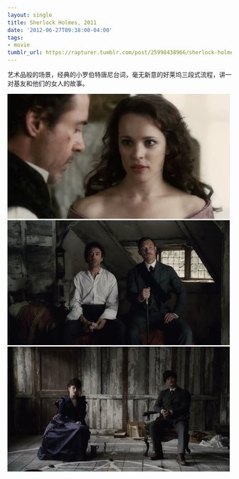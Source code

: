 ```yaml
---
layout: single
title: Sherlock Holmes, 2011
date: '2012-06-27T09:38:00-04:00'
tags:
- movie
tumblr_url: https://rapturer.tumblr.com/post/25998438966/sherlock-holmes-2011
---
```

艺术品般的场景，经典的小罗伯特唐尼台词，毫无新意的好莱坞三段式流程，讲一对基友和他们的女人的故事。

![](/assets/img/tumblr_m6a331algt1r0cnr9.jpg) ![](/assets/img/tumblr_m6a34ntini1r0cnr9.jpg) ![](/assets/img/tumblr_m6a32uduaj1r0cnr9.jpg)

